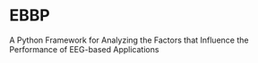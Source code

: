 # EBBP
A Python Framework for Analyzing the Factors that Influence the Performance of EEG-based Applications
